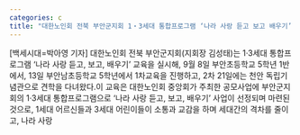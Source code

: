```yaml
---
categories: c
title: "대한노인회 전북 부안군지회 1・3세대 통합프로그램 ‘나라 사랑 듣고 보고 배우기’ 교육 성료"
---
```

[백세시대=박아영 기자] 대한노인회 전북 부안군지회(지회장 김성태)는 1·3세대 통합프로그램 ‘나라 사랑 듣고, 보고, 배우기’ 교육을 실시해, 9월 8일 부안초등학교 5학년 1반에서, 13일 부안남초등학교 5학년에서 1차교육을 진행하고, 2차 21일에는 천안 독립기념관으로 견학을 다녀왔다.이 교육은 대한노인회 중앙회가 주최한 공모사업에 부안군지회의 1·3세대 통합프로그램으로 ‘나라 사랑 듣고, 보고, 배우기’ 사업이 선정되며 마련된 것으로, 1세대 어르신들과 3세대 어린이들이 소통과 교감을 하며 세대간의 격차를 줄이고, 나라 사랑